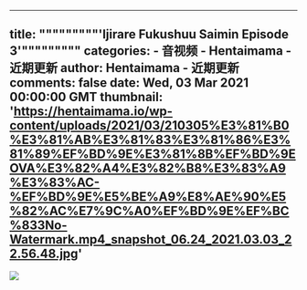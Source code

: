 
---
title: """""""""'Ijirare Fukushuu Saimin Episode 3'"""""""""
categories: 
    - 音视频
    - Hentaimama - 近期更新
author: Hentaimama - 近期更新
comments: false
date: Wed, 03 Mar 2021 00:00:00 GMT
thumbnail: 'https://hentaimama.io/wp-content/uploads/2021/03/210305%E3%81%B0%E3%81%AB%E3%81%83%E3%81%86%E3%81%89%EF%BD%9E%E3%81%8B%EF%BD%9EOVA%E3%82%A4%E3%82%B8%E3%83%A9%E3%83%AC-%EF%BD%9E%E5%BE%A9%E8%AE%90%E5%82%AC%E7%9C%A0%EF%BD%9E%EF%BC%833No-Watermark.mp4_snapshot_06.24_2021.03.03_22.56.48.jpg'
---

<div>   
<img src="https://hentaimama.io/wp-content/uploads/2021/03/210305%E3%81%B0%E3%81%AB%E3%81%83%E3%81%86%E3%81%89%EF%BD%9E%E3%81%8B%EF%BD%9EOVA%E3%82%A4%E3%82%B8%E3%83%A9%E3%83%AC-%EF%BD%9E%E5%BE%A9%E8%AE%90%E5%82%AC%E7%9C%A0%EF%BD%9E%EF%BC%833No-Watermark.mp4_snapshot_06.24_2021.03.03_22.56.48.jpg" referrerpolicy="no-referrer">  
</div>
            